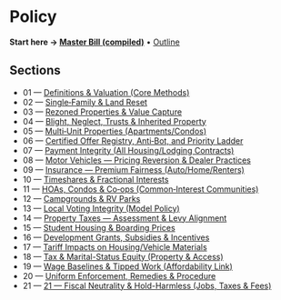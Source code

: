 # Policy

**Start here → [Master Bill (compiled)](./bill-text.md)** • [Outline](./outline.md)

## Sections

<!-- BEGIN:SECTION_INDEX -->
- 01 — [Definitions & Valuation (Core Methods)](sections/01_definitions_and_valuation/README.md)
- 02 — [Single‑Family & Land Reset](sections/02_sf_land_reset/README.md)
- 03 — [Rezoned Properties & Value Capture](sections/03_rezoned_properties/README.md)
- 04 — [Blight, Neglect, Trusts & Inherited Property](sections/04_blight_neglect_trusts/README.md)
- 05 — [Multi‑Unit Properties (Apartments/Condos)](sections/05_multi_unit/README.md)
- 06 — [Certified Offer Registry, Anti‑Bot, and Priority Ladder](sections/06_offer_registry/README.md)
- 07 — [Payment Integrity (All Housing/Lodging Contracts)](sections/07_payment_integrity/README.md)
- 08 — [Motor Vehicles — Pricing Reversion & Dealer Practices](sections/08_vehicles/README.md)
- 09 — [Insurance — Premium Fairness (Auto/Home/Renters)](sections/09_insurance/README.md)
- 10 — [Timeshares & Fractional Interests](sections/10_timeshares/README.md)
- 11 — [HOAs, Condos & Co‑ops (Common‑Interest Communities)](sections/11_hoas_condos_coops/README.md)
- 12 — [Campgrounds & RV Parks](sections/12_campgrounds_rv/README.md)
- 13 — [Local Voting Integrity (Model Policy)](sections/13_local_voting/README.md)
- 14 — [Property Taxes — Assessment & Levy Alignment](sections/14_property_taxes/README.md)
- 15 — [Student Housing & Boarding Prices](sections/15_student_housing_boarding/README.md)
- 16 — [Development Grants, Subsidies & Incentives](sections/16_development_grants_incentives/README.md)
- 17 — [Tariff Impacts on Housing/Vehicle Materials](sections/17_tariff_impact_offsets/README.md)
- 18 — [Tax & Marital-Status Equity (Property & Access)](sections/18_tax_and_marital_equity/README.md)
- 19 — [Wage Baselines & Tipped Work (Affordability Link)](sections/19_wages_and_tips/README.md)
- 20 — [Uniform Enforcement, Remedies & Procedure](sections/20_uniform_enforcement/README.md)
- 21 — [21 — Fiscal Neutrality & Hold-Harmless (Jobs, Taxes & Fees)](sections/21_fiscal_neutrality_and_hold_harmless/README.md)
<!-- END:SECTION_INDEX -->
